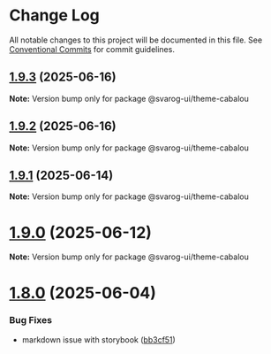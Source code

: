 # Change Log

All notable changes to this project will be documented in this file.
See [Conventional Commits](https://conventionalcommits.org) for commit guidelines.

## [1.9.3](https://github.com/baaaaaaaaasowenyaaaaaaamamabeatsebaaah/svarog/compare/@svarog-ui/theme-cabalou@1.9.2...@svarog-ui/theme-cabalou@1.9.3) (2025-06-16)

**Note:** Version bump only for package @svarog-ui/theme-cabalou

## [1.9.2](https://github.com/baaaaaaaaasowenyaaaaaaamamabeatsebaaah/svarog/compare/@svarog-ui/theme-cabalou@1.9.1...@svarog-ui/theme-cabalou@1.9.2) (2025-06-16)

**Note:** Version bump only for package @svarog-ui/theme-cabalou

## [1.9.1](https://github.com/baaaaaaaaasowenyaaaaaaamamabeatsebaaah/svarog/compare/@svarog-ui/theme-cabalou@1.9.0...@svarog-ui/theme-cabalou@1.9.1) (2025-06-14)

**Note:** Version bump only for package @svarog-ui/theme-cabalou

# [1.9.0](https://github.com/baaaaaaaaasowenyaaaaaaamamabeatsebaaah/svarog/compare/@svarog-ui/theme-cabalou@1.8.0...@svarog-ui/theme-cabalou@1.9.0) (2025-06-12)

**Note:** Version bump only for package @svarog-ui/theme-cabalou

# [1.8.0](https://github.com/baaaaaaaaasowenyaaaaaaamamabeatsebaaah/svarog/compare/@svarog-ui/theme-cabalou@1.7.0...@svarog-ui/theme-cabalou@1.8.0) (2025-06-04)

### Bug Fixes

- markdown issue with storybook ([bb3cf51](https://github.com/baaaaaaaaasowenyaaaaaaamamabeatsebaaah/svarog/commit/bb3cf515b70d6c551832cbea7361e86e5e10260c))
